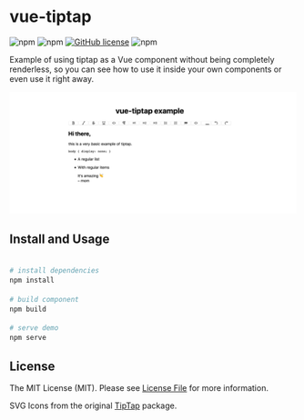 # vue-tiptap

![npm](https://img.shields.io/npm/dt/vue-tiptap)
![npm](https://img.shields.io/npm/dw/vue-tiptap)
[![GitHub license](https://img.shields.io/github/license/neverbot/vue-tiptap)](https://github.com/neverbot/vue-tiptap/blob/master/LICENSE.md)
![npm](https://img.shields.io/npm/v/vue-tiptap)

Example of using tiptap as a Vue component without being completely renderless, so you can see how to use it inside your own components or even use it right away.

![screenshot](./img/screenshot.png)

## Install and Usage

```bash

# install dependencies
npm install

# build component
npm build

# serve demo
npm serve
```

## License

The MIT License (MIT). Please see [License File](LICENSE.md) for more information.

SVG Icons from the original [TipTap](https://github.com/scrumpy/tiptap/) package.
